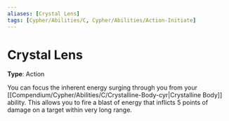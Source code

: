```yaml
---
aliases: [Crystal Lens]
tags: [Cypher/Abilities/C, Cypher/Abilities/Action-Initiate]
---
```


# Crystal Lens

**Type**: Action

You can focus the inherent energy surging through you from your [[Compendium/Cypher/Abilities/C/Crystalline-Body-cyr|Crystalline Body]] ability. This allows you to fire a blast of energy that inflicts 5 points of damage on a target within very long range.
